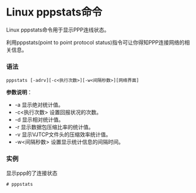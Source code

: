
# Linux pppstats命令



Linux pppstats命令用于显示PPP连线状态。

利用pppstats(point to point protocol status)指令可让你得知PPP连接网络的相关信息。

### 语法

```
pppstats [-adrv][-c<执行次数>][-w<间隔秒数>][网络界面]
```

**参数说明**：

*   -a 显示绝对统计值。
*   -c&lt;执行次数&gt; 设置回报状况的次数。
*   -d 显示相对统计值。
*   -r 显示数据包压缩比率的统计值。
*   -v 显示VJTCP文件头的压缩效率统计值。
*   -w&lt;间隔秒数&gt; 设置显示统计信息的间隔时间。

### 实例

显示ppp的了连接状态

```
# pppstats
```



